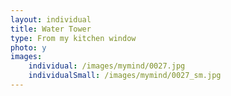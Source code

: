 ```yaml
---
layout: individual
title: Water Tower
type: From my kitchen window
photo: y
images:
    individual: /images/mymind/0027.jpg
    individualSmall: /images/mymind/0027_sm.jpg    
---
```

